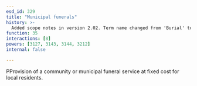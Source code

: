 ```yaml
---
esd_id: 329
title: "Municipal funerals"
history: >-
  Added scope notes in version 2.02. Term name changed from 'Burial' to 'Death - funerals - burials' in version 3.00. Name changed to 'Municipal funerals' and scope notes updated in version 4.00.
function: 35
interactions: [8]
powers: [3127, 3143, 3144, 3212]
internal: false

---
```


PProvision of a community or municipal funeral service at fixed cost for local residents.


